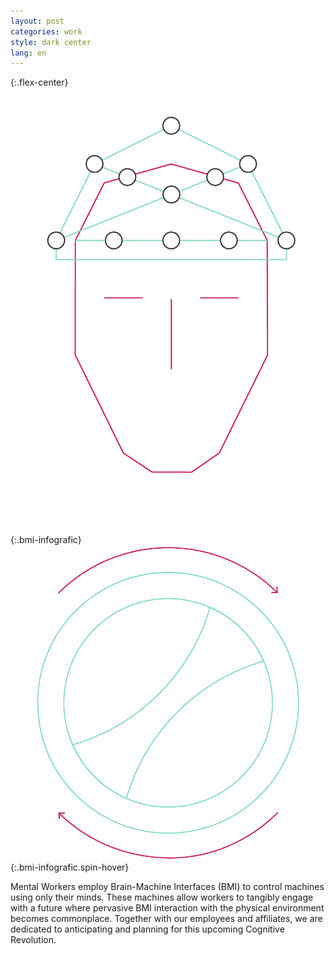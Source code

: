 ```yaml
---
layout: post
categories: work
style: dark center
lang: en
---
```


{:.flex-center}
  ![head](/assets/photos/work/head.png){:.bmi-infografic}
  <img class="bmi-infografic hand-hover">
  ![wheel](/assets/photos/work/wheel.png){:.bmi-infografic.spin-hover}

Mental Workers employ Brain-Machine Interfaces (BMI) to control machines using only their minds. These machines allow workers to tangibly engage with a future where pervasive BMI interaction with the physical environment becomes commonplace. Together with our employees and affiliates, we are dedicated to anticipating and planning for this upcoming Cognitive Revolution.